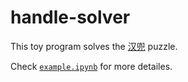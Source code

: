 # handle-solver

This toy program solves the [汉兜](https://handle.antfu.me) puzzle.

Check [`example.ipynb`](https://github.com/jimbozhang/handle-solver/blob/main/example.ipynb) for more detailes.

